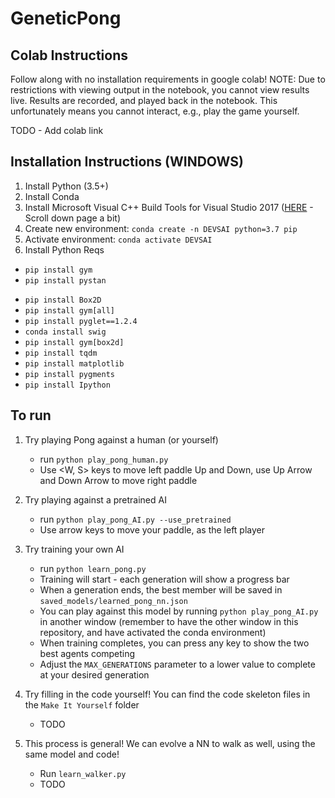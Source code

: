 # GeneticPong

## Colab Instructions
Follow along with no installation requirements in google colab!
NOTE: Due to restrictions with viewing output in the notebook, you cannot view results live.
Results are recorded, and played back in the notebook. This unfortunately means you cannot interact, e.g., play the game yourself.

TODO - Add colab link

## Installation Instructions (WINDOWS)

1. Install Python (3.5+)
2. Install Conda
3. Install Microsoft Visual C++ Build Tools for Visual Studio 2017 ([HERE](https://visualstudio.microsoft.com/downloads/) - Scroll down page a bit)
4. Create new environment: `conda create -n DEVSAI python=3.7 pip`
5. Activate environment: `conda activate DEVSAI`
6. Install Python Reqs
- `pip install gym`
- `pip install pystan`
<!-- 9) `pip install swig` -->
- `pip install Box2D`
- `pip install gym[all]`
- `pip install pyglet==1.2.4`
- `conda install swig`
- `pip install gym[box2d]`
- `pip install tqdm`
- `pip install matplotlib`
- `pip install pygments`
- `pip install Ipython`


## To run

1. Try playing Pong against a human (or yourself)
    - run `python play_pong_human.py`
    - Use <W, S> keys to move left paddle Up and Down, use Up Arrow and Down Arrow to move right paddle

2. Try playing against a pretrained AI
    - run `python play_pong_AI.py --use_pretrained`
    - Use arrow keys to move your paddle, as the left player

3. Try training your own AI
    - run `python learn_pong.py`
    - Training will start - each generation will show a progress bar
    - When a generation ends, the best member will be saved in `saved_models/learned_pong_nn.json`
    - You can play against this model by running `python play_pong_AI.py` in another window (remember to have the other window in this repository, and have activated the conda environment)
    - When training completes, you can press any key to show the two best agents competing
    - Adjust the `MAX_GENERATIONS` parameter to a lower value to complete at your desired generation

4. Try filling in the code yourself! You can find the code skeleton files in the `Make It Yourself` folder
    - TODO

5. This process is general! We can evolve a NN to walk as well, using the same model and code!
    - Run `learn_walker.py`
    - TODO